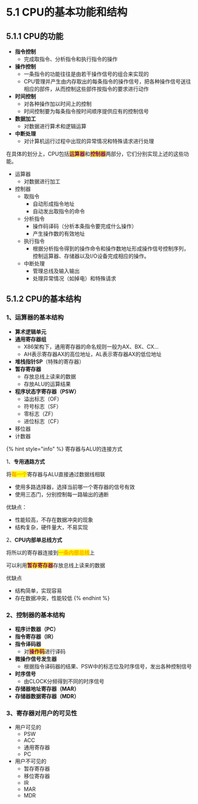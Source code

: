 # 5.1 CPU的基本功能和结构

## 5.1.1 CPU的功能

* **指令控制**
  * 完成取指令、分析指令和执行指令的操作
* **操作控制**
  * 一条指令的功能往往是由若干操作信号的组合来实现的
  * CPU管理并产生由内存取出的每条指令的操作信号，把各种操作信号送往相应的部件，从而控制这些部件按指令的要求进行动作
* **时间控制**
  * 对各种操作加以时间上的控制
  * 时间控制要为每条指令按时间顺序提供应有的控制信号
* **数据加工**
  * 对数据进行算术和逻辑运算
* **中断处理**
  * 对计算机运行过程中出现的异常情况和特殊请求进行处理

在具体的划分上，CPU包括<mark style="color:purple;">**运算器**</mark>和<mark style="color:purple;">**控制器**</mark>两部分，它们分别实现上述的这些功能。

* 运算器
  * 对数据进行加工
* 控制器
  * 取指令
    * 自动形成指令地址
    * 自动发出取指令的命令
  * 分析指令
    * 操作码译码（分析本条指令要完成什么操作）
    * 产生操作数的有效地址
  * 执行指令
    * 根据分析指令得到的操作命令和操作数地址形成操作信号控制序列，控制运算器、存储器以及I/O设备完成相应的操作。 
  * 中断处理
    * 管理总线及输入输出
    * 处理异常情况（如掉电）和特殊请求

## 5.1.2 CPU的基本结构

### 1、运算器的基本结构

* **算术逻辑单元**
* **通用寄存器组**
  * X86架构下，通用寄存器的命名规则一般为AX、BX、CX…
  * AH表示寄存器AX的高位地址，AL表示寄存器AX的低位地址
* **堆栈指针SP**（特殊的寄存器）
* **暂存寄存器**
  * 存放总线上读来的数据
  * 存放ALU的运算结果
* **程序状态字寄存器（PSW）**
  * 溢出标志（OF）
  * 符号标志（SF）
  * 零标志（ZF）
  * 进位标志（CF）
* 移位器
* 计数器

{% hint style="info" %}
寄存器与ALU的连接方式

1、**专用通路方式**

将<mark style="color:orange;">**每一个**</mark>寄存器与ALU直接通过数据线相联

* 使用多路选择器，选择当前哪一个寄存器的信号有效
* 使用三态门，分别控制每一路输出的通断

优缺点：

* 性能较高，不存在数据冲突的现象
* 结构复杂，硬件量大，不易实现

2、**CPU内部单总线方式**

将所以的寄存器连接到<mark style="color:orange;">**一条内部总线**</mark>上

可以利用<mark style="color:purple;">**暂存寄存器**</mark>存放总线上读来的数据

优缺点

* 结构简单，实现容易
* 存在数据冲突，性能较低
{% endhint %}

### 2、控制器的基本结构

* **程序计数器（PC）**
* **指令寄存器（IR）**
* **指令译码器**
  * 对<mark style="color:purple;">**操作码**</mark>进行译码
* **微操作信号发生器**
  * 根据指令译码器的结果、PSW中的标志位及时序信号，发出各种控制信号
* **时序信号**
  * 由CLOCK分频得到不同的时序信号
* **存储器地址寄存器（MAR）**
* **存储器数据寄存器（MDR）**

### 3、寄存器对用户的可见性

* 用户可见的
  * PSW
  * ACC
  * 通用寄存器
  * PC
* 用户不可见的
  * 暂存寄存器
  * 移位寄存器
  * IR
  * MAR
  * MDR
